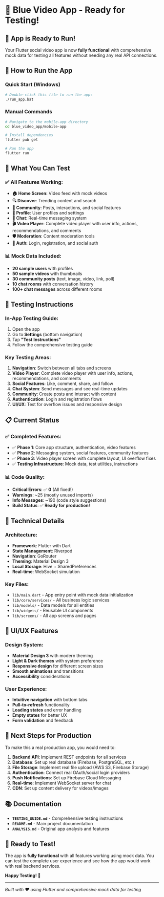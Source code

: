 # 🎯 Blue Video App - Ready for Testing!

## 🚀 **App is Ready to Run!**

Your Flutter social video app is now **fully functional** with comprehensive mock data for testing all features without needing any real API connections.

## 📱 **How to Run the App**

### **Quick Start (Windows)**
```bash
# Double-click this file to run the app:
./run_app.bat
```

### **Manual Commands**
```bash
# Navigate to the mobile-app directory
cd blue_video_app/mobile-app

# Install dependencies
flutter pub get

# Run the app
flutter run
```

## 🎯 **What You Can Test**

### ✅ **All Features Working:**
- **🏠 Home Screen**: Video feed with mock videos
- **🔍 Discover**: Trending content and search
- **💬 Community**: Posts, interactions, and social features
- **👤 Profile**: User profiles and settings
- **💭 Chat**: Real-time messaging system
- **🎬 Video Player**: Complete video player with user info, actions, recommendations, and comments
- **🛡️ Moderation**: Content moderation tools
- **🔐 Auth**: Login, registration, and social auth

### 📊 **Mock Data Included:**
- **20 sample users** with profiles
- **50 sample videos** with thumbnails
- **30 community posts** (text, image, video, link, poll)
- **10 chat rooms** with conversation history
- **100+ chat messages** across different rooms

## 🧪 **Testing Instructions**

### **In-App Testing Guide:**
1. Open the app
2. Go to **Settings** (bottom navigation)
3. Tap **"Test Instructions"**
4. Follow the comprehensive testing guide

### **Key Testing Areas:**
1. **Navigation**: Switch between all tabs and screens
2. **Video Player**: Complete video player with user info, actions, recommendations, and comments
3. **Social Features**: Like, comment, share, and follow
4. **Chat System**: Send messages and see real-time updates
5. **Community**: Create posts and interact with content
6. **Authentication**: Login and registration flows
7. **UI/UX**: Test for overflow issues and responsive design

## 📋 **Current Status**

### ✅ **Completed Features:**
- ✅ **Phase 1**: Core app structure, authentication, video features
- ✅ **Phase 2**: Messaging system, social features, community features
- ✅ **Phase 3**: Video player screen with complete layout, UI overflow fixes
- ✅ **Testing Infrastructure**: Mock data, test utilities, instructions

### 📊 **Code Quality:**
- **Critical Errors**: ✅ **0** (All fixed!)
- **Warnings**: ~25 (mostly unused imports)
- **Info Messages**: ~190 (code style suggestions)
- **Build Status**: ✅ **Ready for production!**

## 🔧 **Technical Details**

### **Architecture:**
- **Framework**: Flutter with Dart
- **State Management**: Riverpod
- **Navigation**: GoRouter
- **Theming**: Material Design 3
- **Local Storage**: Hive + SharedPreferences
- **Real-time**: WebSocket simulation

### **Key Files:**
- `lib/main.dart` - App entry point with mock data initialization
- `lib/core/services/` - All business logic services
- `lib/models/` - Data models for all entities
- `lib/widgets/` - Reusable UI components
- `lib/screens/` - All app screens and pages

## 🎨 **UI/UX Features**

### **Design System:**
- **Material Design 3** with modern theming
- **Light & Dark themes** with system preference
- **Responsive design** for different screen sizes
- **Smooth animations** and transitions
- **Accessibility** considerations

### **User Experience:**
- **Intuitive navigation** with bottom tabs
- **Pull-to-refresh** functionality
- **Loading states** and error handling
- **Empty states** for better UX
- **Form validation** and feedback

## 🚀 **Next Steps for Production**

To make this a real production app, you would need to:

1. **Backend API**: Implement REST endpoints for all services
2. **Database**: Set up real database (Firebase, PostgreSQL, etc.)
3. **File Storage**: Implement real file upload (AWS S3, Firebase Storage)
4. **Authentication**: Connect real OAuth/social login providers
5. **Push Notifications**: Set up Firebase Cloud Messaging
6. **Real-time**: Implement WebSocket server for chat
7. **CDN**: Set up content delivery for videos/images

## 📚 **Documentation**

- **`TESTING_GUIDE.md`** - Comprehensive testing instructions
- **`README.md`** - Main project documentation
- **`ANALYSIS.md`** - Original app analysis and features

## 🎉 **Ready to Test!**

The app is **fully functional** with all features working using mock data. You can test the complete user experience and see how the app would work with real backend services.

**Happy Testing!** 🚀

---

*Built with ❤️ using Flutter and comprehensive mock data for testing*

